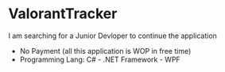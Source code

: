# ValorantTracker
I am searching for a Junior Devloper to continue the application
- No Payment (all this application is WOP in free time)
- Programming Lang: C# - .NET Framework - WPF

